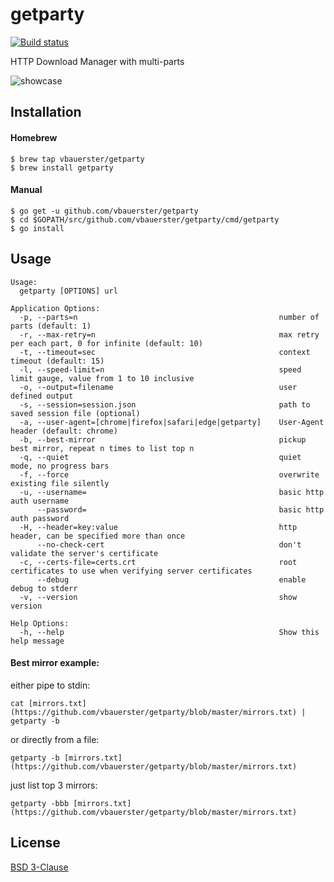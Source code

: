 # getparty

[![Build status](https://github.com/vbauerster/getparty/actions/workflows/build.yml/badge.svg)](https://github.com/vbauerster/getparty/actions/workflows/build.yml)

HTTP Download Manager with multi-parts

![showcase](showcase.gif)

## Installation

#### Homebrew

```
$ brew tap vbauerster/getparty
$ brew install getparty
```

#### Manual

```
$ go get -u github.com/vbauerster/getparty
$ cd $GOPATH/src/github.com/vbauerster/getparty/cmd/getparty
$ go install
```

## Usage

```
Usage:
  getparty [OPTIONS] url

Application Options:
  -p, --parts=n                                             number of parts (default: 1)
  -r, --max-retry=n                                         max retry per each part, 0 for infinite (default: 10)
  -t, --timeout=sec                                         context timeout (default: 15)
  -l, --speed-limit=n                                       speed limit gauge, value from 1 to 10 inclusive
  -o, --output=filename                                     user defined output
  -s, --session=session.json                                path to saved session file (optional)
  -a, --user-agent=[chrome|firefox|safari|edge|getparty]    User-Agent header (default: chrome)
  -b, --best-mirror                                         pickup best mirror, repeat n times to list top n
  -q, --quiet                                               quiet mode, no progress bars
  -f, --force                                               overwrite existing file silently
  -u, --username=                                           basic http auth username
      --password=                                           basic http auth password
  -H, --header=key:value                                    http header, can be specified more than once
      --no-check-cert                                       don't validate the server's certificate
  -c, --certs-file=certs.crt                                root certificates to use when verifying server certificates
      --debug                                               enable debug to stderr
  -v, --version                                             show version

Help Options:
  -h, --help                                                Show this help message
```

#### Best mirror example:

either pipe to stdin:

```
cat [mirrors.txt](https://github.com/vbauerster/getparty/blob/master/mirrors.txt) | getparty -b
```

or directly from a file:

```
getparty -b [mirrors.txt](https://github.com/vbauerster/getparty/blob/master/mirrors.txt)
```

just list top 3 mirrors:

````
getparty -bbb [mirrors.txt](https://github.com/vbauerster/getparty/blob/master/mirrors.txt)
````

## License

[BSD 3-Clause](https://opensource.org/licenses/BSD-3-Clause)
